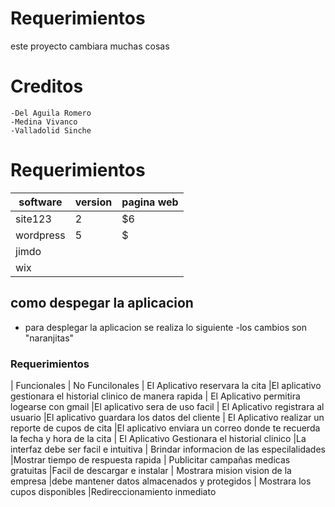 # Requerimientos
este proyecto cambiara muchas cosas
# Creditos
    -Del Aguila Romero
    -Medina Vivanco
    -Valladolid Sinche
# Requerimientos
| software  | version    | pagina web|
| ----------|------------|------
| site123   | 2          | $6    
| wordpress | 5          | $   
|jimdo      |            |
|wix        |
## como despegar la aplicacion
- para desplegar la aplicacion se realiza lo siguiente
-los cambios son "naranjitas"
### Requerimientos 
| Funcionales                                           | No Funcilonales
| El Aplicativo reservara la cita						|El aplicativo gestionara el historial clinico de manera rapida
| El Aplicativo permitira logearse con gmail			|El aplicativo sera de uso facil
| El Aplicativo registrara al usuario					|El aplicativo guardara los datos del cliente
| El Aplicativo realizar un reporte de cupos de cita	|El aplicativo enviara un correo donde te recuerda la fecha y hora de la cita
| El Aplicativo Gestionara el historial clinico			|La interfaz debe ser facil e intuitiva
| Brindar informacion de las especilalidades 			|Mostrar tiempo de respuesta rapida
| Publicitar campañas medicas gratuitas					|Facil de descargar e instalar
| Mostrara mision vision de la empresa					|debe mantener datos almacenados y protegidos
| Mostrara los cupos disponibles						|Redireccionamiento inmediato

